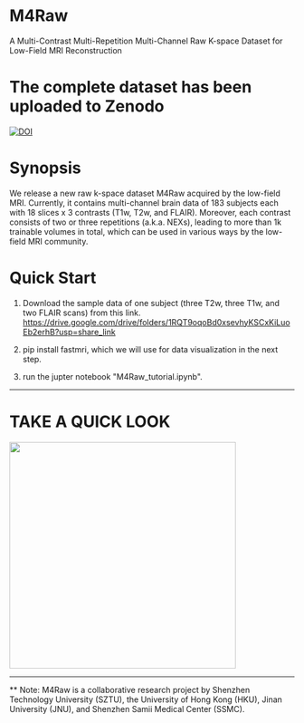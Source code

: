 # M4Raw
A Multi-Contrast Multi-Repetition Multi-Channel Raw K-space Dataset for Low-Field MRI Reconstruction
 
# The complete dataset has been uploaded to Zenodo
[![DOI](https://zenodo.org/badge/DOI/10.5281/zenodo.7523691.svg)](https://doi.org/10.5281/zenodo.7523691)

# Synopsis
We release a new raw k-space dataset M4Raw acquired by the low-field MRI. Currently, it contains multi-channel brain data of 183 subjects each with 18 slices x 3 contrasts (T1w, T2w, and FLAIR). Moreover, each contrast consists of two or three repetitions (a.k.a. NEXs), leading to more than 1k trainable volumes in total, which can be used in various ways by the low-field MRI community.

# Quick Start
1. Download the sample data of one subject (three T2w, three T1w, and two FLAIR scans) from this link.
https://drive.google.com/drive/folders/1RQT9oqoBd0xsevhyKSCxKiLuoEb2erhB?usp=share_link

2. pip install fastmri, which we will use for data visualization in the next step.

3. run the jupter notebook "M4Raw_tutorial.ipynb".


_________________

# TAKE A QUICK LOOK
<img src="https://user-images.githubusercontent.com/10205514/211978406-a4fc010e-b3f9-4d65-bf97-ec2abc8db725.png" height="400" />


_________________

** Note: M4Raw is a collaborative research project by Shenzhen Technology University (SZTU), the University of Hong Kong (HKU), Jinan University (JNU), and Shenzhen Samii Medical Center (SSMC).
